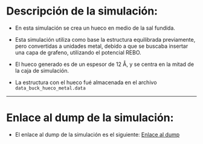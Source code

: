 # Descripción de la simulación:

- En esta simulación se crea un hueco en medio de la sal fundida.

- Esta simulación utiliza como base la estructura equilibrada previamente, pero convertidas a unidades metal, debido a que se buscaba insertar una capa de grafeno, utilizando el potencial REBO.

- El hueco generado es de un espesor de 12 Å, y se centra en la mitad de la caja de simulación.

- La estructura con el hueco fué almacenada en el archivo <code> data_buck_hueco_metal.data </code>

---

# Enlace al dump de la simulación:

- El enlace al dump de la simulación es el siguiente: [Enlace al dump](https://1drv.ms/u/c/2270be8bdd4ae905/EYZwlK37_ZtGimmfYVnyjFEBx9yzxBYCft1IT3SGP9y52A?e=Vv6zgM)